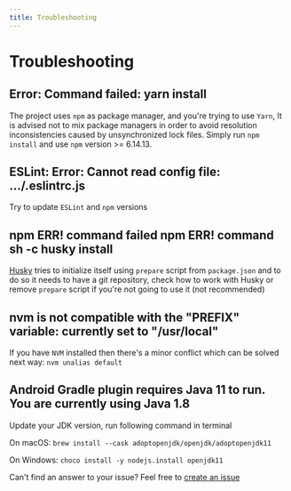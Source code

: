 ```yaml
---
title: Troubleshooting
---
```


# Troubleshooting

## Error: Command failed: yarn install
The project uses `npm` as package manager, and you're trying to use `Yarn`, 
It is advised not to mix package managers in order to avoid resolution inconsistencies caused by unsynchronized lock files.
Simply run `npm install` and use `npm` version >= 6.14.13.

## ESLint: Error: Cannot read config file: .../.eslintrc.js
Try to update `ESLint` and `npm` versions

## npm ERR! command failed npm ERR! command sh -c husky install
[Husky](https://github.com/typicode/husky) tries to initialize itself using `prepare` script from `package.json`
and to do so it needs to have a git repository, check how to work with Husky or remove `prepare` script if you're not going to use it
(not recommended)

## nvm is not compatible with the "PREFIX" variable: currently set to "/usr/local"
If you have `NVM` installed then there's a minor conflict which can be solved next way:
`nvm unalias default`

## Android Gradle plugin requires Java 11 to run. You are currently using Java 1.8
Update your JDK version, run following command in terminal

On macOS:
`brew install --cask adoptopenjdk/openjdk/adoptopenjdk11`

On Windows:
`choco install -y nodejs.install openjdk11`

Can't find an answer to your issue? Feel free to [create an issue](https://github.com/svbutko/react-native-template-strong/issues/new/choose)
